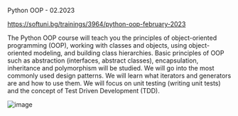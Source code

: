 Python OOP - 02.2023

https://softuni.bg/trainings/3964/python-oop-february-2023

The Python OOP course will teach you the principles of object-oriented programming (OOP), working with classes and objects, using object-oriented modeling, and building class hierarchies. Basic principles of OOP such as abstraction (interfaces, abstract classes), encapsulation, inheritance and polymorphism will be studied. We will go into the most commonly used design patterns. We will learn what iterators and generators are and how to use them. We will focus on unit testing (writing unit tests) and the concept of Test Driven Development (TDD).

![image](https://user-images.githubusercontent.com/114032977/191654383-66852f3f-ead9-4ef0-8b51-feb0dea131eb.png)
